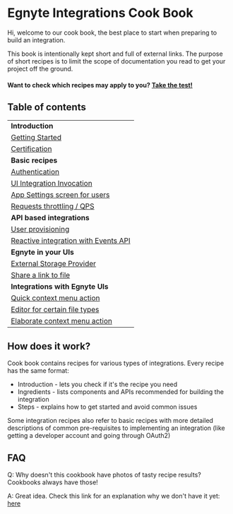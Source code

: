 # Egnyte Integrations Cook Book

Hi, welcome to our cook book, the best place to start when preparing to build an integration.

This book is intentionally kept short and full of external links.
The purpose of short recipes is to limit the scope of documentation you read to get your project off the ground.

#### Want to check which recipes may apply to you? [Take the test!](test.md)

## Table of contents

|  |
| --- |
|**Introduction**|
|[Getting Started](getting-started.md)|
|[Certification](certification.md)|
|**Basic recipes**|
|[Authentication](auth.md)|
|[UI Integration Invocation](ui-framework.md)|
|[App Settings screen for users](app-settings.md)|
|[Requests throttling / QPS](throttling.md)|
|**API based integrations**|
|[User provisioning](user-provisioning.md)|
|[Reactive integration with Events API](events-app.md)|
|**Egnyte in your UIs**|
|[External Storage Provider](external-storage.md)|
|[Share a link to file](share-link.md)|
|**Integrations with Egnyte UIs**|
|[Quick context menu action](context-menu.md)|
|[Editor for certain file types](editor.md)|
|[Elaborate context menu action](elaborate-uint.md)|


## How does it work?

Cook book contains recipes for various types of integrations. Every recipe has the same format:
- Introduction - lets you check if it's the recipe you need
- Ingredients - lists components and APIs recommended for building the integration
- Steps - explains how to get started and avoid common issues

Some integration recipes also refer to basic recipes with more detailed descriptions of common pre-requisites to implementing an integration (like getting a developer account and going through OAuth2)

## FAQ

Q: Why doesn't this cookbook have photos of tasty recipe results? Cookbooks always have those!

A: Great idea. Check this link for an explanation why we don't have it yet: [here](TBD.md)
